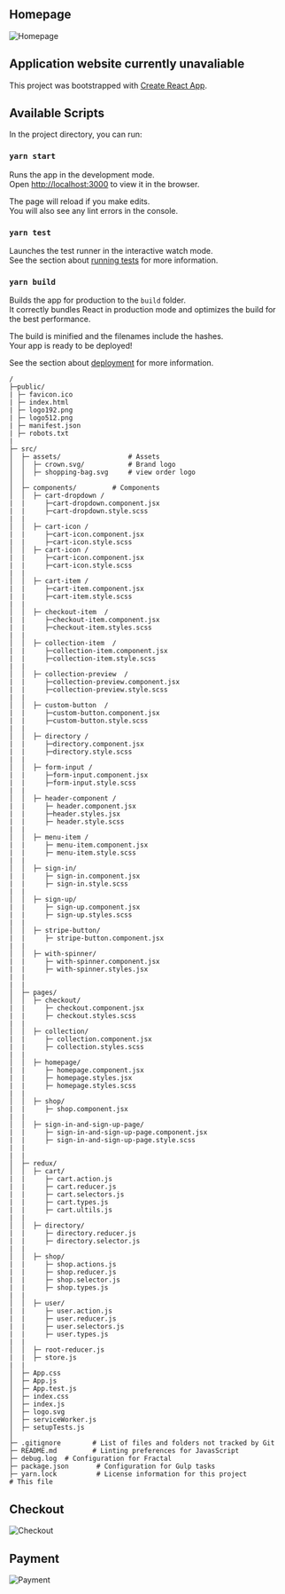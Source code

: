 
## Homepage
![Homepage](https://user-images.githubusercontent.com/55052227/169927689-b6e0ebf9-062c-42c4-b822-ca3d0317d841.png)

## Application website currently unavaliable 

This project was bootstrapped with [Create React App](https://github.com/facebook/create-react-app).

## Available Scripts

In the project directory, you can run:

### `yarn start`

Runs the app in the development mode.<br />
Open [http://localhost:3000](http://localhost:3000) to view it in the browser.

The page will reload if you make edits.<br />
You will also see any lint errors in the console.

### `yarn test`

Launches the test runner in the interactive watch mode.<br />
See the section about [running tests](https://facebook.github.io/create-react-app/docs/running-tests) for more information.

### `yarn build`

Builds the app for production to the `build` folder.<br />
It correctly bundles React in production mode and optimizes the build for the best performance.

The build is minified and the filenames include the hashes.<br />
Your app is ready to be deployed!

See the section about [deployment](https://facebook.github.io/create-react-app/docs/deployment) for more information.

```
/
├─public/
| ├─ favicon.ico
| ├─ index.html
| ├─ logo192.png
| ├─ logo512.png
| ├─ manifest.json
| ├─ robots.txt
|
├─ src/
│  ├─ assets/                 # Assets
│  │  ├─ crown.svg/           # Brand logo
│  │  ├─ shopping-bag.svg     # view order logo
│  │
│  ├─ components/         # Components
│  │  ├─ cart-dropdown / 
|  |     ├─cart-dropdown.component.jsx
|  |     ├─cart-dropdown.style.scss
|  |
│  │  ├─ cart-icon / 
|  |     ├─cart-icon.component.jsx
|  |     ├─cart-icon.style.scss
│  │  ├─ cart-icon / 
|  |     ├─cart-icon.component.jsx
|  |     ├─cart-icon.style.scss
|  |
│  │  ├─ cart-item / 
|  |     ├─cart-item.component.jsx
|  |     ├─cart-item.style.scss
|  |
│  │  ├─ checkout-item  / 
|  |     ├─checkout-item.component.jsx
|  |     ├─checkout-item.styles.scss
|  |
│  │  ├─ collection-item  / 
|  |     ├─collection-item.component.jsx
|  |     ├─collection-item.style.scss
|  |
│  │  ├─ collection-preview  / 
|  |     ├─collection-preview.component.jsx
|  |     ├─collection-preview.style.scss
|  |
│  │  ├─ custom-button  / 
|  |     ├─custom-button.component.jsx
|  |     ├─custom-button.style.scss
|  |
│  │  ├─ directory / 
|  |     ├─directory.component.jsx
|  |     ├─directory.style.scss
|  |
│  │  ├─ form-input / 
|  |     ├─form-input.component.jsx
|  |     ├─form-input.style.scss
|  |
│  │  ├─ header-component / 
|  |     ├─ header.component.jsx
|  |     ├─header.styles.jsx
|  |     ├─ header.style.scss
|  |
│  │  ├─ menu-item / 
|  |     ├─ menu-item.component.jsx
|  |     ├─ menu-item.style.scss
|  |
│  │  ├─ sign-in/ 
|  |     ├─ sign-in.component.jsx
|  |     ├─ sign-in.style.scss
|  |
│  │  ├─ sign-up/ 
|  |     ├─ sign-up.component.jsx
|  |     ├─ sign-up.styles.scss
|  |
│  │  ├─ stripe-button/ 
|  |     ├─ stripe-button.component.jsx
|  |
│  │  ├─ with-spinner/ 
|  |     ├─ with-spinner.component.jsx
|  |     ├─ with-spinner.styles.jsx
|  |
|  |
│  ├─ pages/         
│  │  ├─ checkout/ 
|  |     ├─ checkout.component.jsx
|  |     ├─ checkout.styles.scss
|  |
│  │  ├─ collection/ 
|  |     ├─ collection.component.jsx
|  |     ├─ collection.styles.scss
|  |
│  │  ├─ homepage/ 
|  |     ├─ homepage.component.jsx
|  |     ├─ homepage.styles.jsx
|  |     ├─ homepage.styles.scss
|  |
│  │  ├─ shop/ 
|  |     ├─ shop.component.jsx
|  |
│  │  ├─ sign-in-and-sign-up-page/ 
|  |     ├─ sign-in-and-sign-up-page.component.jsx
|  |     ├─ sign-in-and-sign-up-page.style.scss
|  |
|  |
│  ├─ redux/         
│  │  ├─ cart/ 
|  |     ├─ cart.action.js
|  |     ├─ cart.reducer.js
|  |     ├─ cart.selectors.js
|  |     ├─ cart.types.js
|  |     ├─ cart.ultils.js
|  |
│  │  ├─ directory/ 
|  |     ├─ directory.reducer.js
|  |     ├─ directory.selector.js
|  |
│  │  ├─ shop/ 
|  |     ├─ shop.actions.js
|  |     ├─ shop.reducer.js
|  |     ├─ shop.selector.js
|  |     ├─ shop.types.js
|  |
│  │  ├─ user/ 
|  |     ├─ user.action.js
|  |     ├─ user.reducer.js
|  |     ├─ user.selectors.js
|  |     ├─ user.types.js
|  |
│  │  ├─ root-reducer.js
|  |  ├─ store.js
|  |
│  ├─ App.css   
│  ├─ App.js  
│  ├─ App.test.js   
│  ├─ index.css 
│  ├─ index.js   
│  ├─ logo.svg  
│  ├─ serviceWorker.js   
│  ├─ setupTests.js 
│
├─ .gitignore        # List of files and folders not tracked by Git
├─ README.md         # Linting preferences for JavasScript
├─ debug.log  # Configuration for Fractal
├─ package.json       # Configuration for Gulp tasks
├─ yarn.lock          # License information for this project
# This file
```


## Checkout
![Checkout ](https://user-images.githubusercontent.com/55052227/169927745-74e08201-a2d6-482a-914f-da7d08685c50.png)

## Payment
![Payment](https://user-images.githubusercontent.com/55052227/169927760-0be66676-2f93-4f3d-9248-e721d9b7fea9.png)
